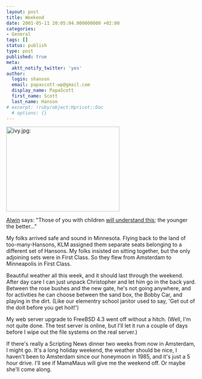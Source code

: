 ```yaml
---
layout: post
title: Weekend
date: 2001-05-11 20:05:04.000000000 +02:00
categories:
- General
tags: []
status: publish
type: post
published: true
meta:
  aktt_notify_twitter: 'yes'
author:
  login: shanson
  email: papascott-wp@gmail.com
  display_name: PapaScott
  first_name: Scott
  last_name: Hanson
# excerpt: !ruby/object:Hpricot::Doc
  # options: {}
---
```

<p><img src="http://www.papascott.de/wordpress/wp-content/uploads/2001/05/ivy.jpg" height="225" width="300" border="0" alt="ivy.jpg: " /></p>
<p><a href="http://www.vfth.com/">Alwin</a> says: "Those of you with children <a href="http://www.ucomics.com/james/viewjm.cfm?uc_fn=1&uc_full_date=20010508&uc_daction=P&uc_comic=jm">will understand this</a>; the younger the better..."</p>
<p>My folks arrived safe and sound in Minnesota. Flying back to the land of too-many-Hansons, KLM assigned them separate seats belonging to a different set of Hansons. My folks insisted on sitting together, but the only adjoining sets were in First Class. So they flew from Amsterdam to Minneapolis in First Class.</p>
<p>Beautiful weather all this week, and it should last through the weekend. After day care I can just unpack Christopher and let him go in the back yard. Between the rose bushes and the new gate, he's not going anywhere, and for activities he can choose between the sand box, the Bobby Car, and playing in the dirt. (Like our elementry school janitor used to say, 'Get out of the doit before you get hoit!')</p>
<p>My web server upgrade to FreeBSD 4.3 went off without a hitch. (Well, I'm not quite done. The test server is online, but I'll let it run a couple of days before I wipe out the file systems on the real server.)</p>
<p>If there's really a Scripting News dinner two weeks from now in Amsterdam, I might go. It's a long holiday weekend, the weather should be nice, I haven't been to Amsterdam since our honeymoon in 1985, and it's just a 5 hour drive. I'll see if MamaMaus will give me the weekend off. Or maybe she'll come along.</p>
